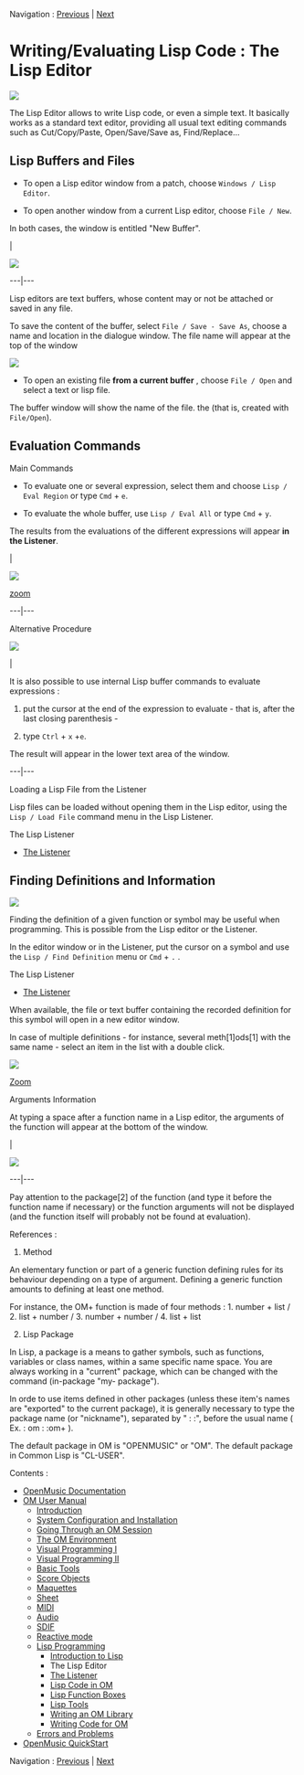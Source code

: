 Navigation : [Previous](LispIntro "page précédente\(Introduction
to Lisp\)") | [Next](LispListener "Next\(The
Listener\)")

# Writing/Evaluating Lisp Code : The Lisp Editor

![](../res/LispEditor_1.png)

The Lisp Editor allows to write Lisp code, or even a simple text. It basically
works as a standard text editor, providing all usual text editing commands
such as Cut/Copy/Paste, Open/Save/Save as, Find/Replace...

## Lisp Buffers and Files

  * To open a Lisp editor window from a patch, choose `Windows / Lisp Editor`. 

  * To open another window from a current Lisp editor, choose `File / New`. 

In both cases, the window is entitled "New Buffer".

|

[![](../res/newbuffer_1.png)](../res/newbuffer.png "Cliquez pour agrandir")  
  
---|---  
  
Lisp editors are text buffers, whose content may  or not be attached or saved
in any file.

To save the content of the buffer, select `File / Save - Save As`, choose a
name and location in the dialogue window. The file name will appear at the top
of the window

![](../res/OpenFile.png)

  * To open an existing file **from a current buffer** , choose `File / Open` and select a text or lisp file. 

The buffer window will show the name of the file. the (that is, created with
`File/Open`).

## Evaluation Commands

Main Commands

  * To evaluate one or several expression, select them and choose `Lisp / Eval Region` or type `Cmd` \+ `e`.

  * To evaluate the whole buffer, use `Lisp / Eval All` or type `Cmd` \+ `y`.

The results from the evaluations of the different expressions will appear **in
the Listener**.

|

![](../res/evalall_scr.png)

[zoom](../res/evalall_scr_1.png "Zoom \(nouvelle fenêtre\)")  
  
---|---  
  
Alternative Procedure

[![](../res/evalfrombuffer_1.png)](../res/evalfrombuffer.png "Cliquez pour
agrandir")

|

It is also possible to use internal Lisp buffer commands to evaluate
expressions :

  1. put the cursor at the end of the expression to evaluate - that is, after the last closing parenthesis -

  2. type `Ctrl` \+ `x` +`e`.

The result will appear in the lower text area of the window.  
  
---|---  
  
Loading a Lisp File from the Listener

Lisp files can be loaded without opening them in the Lisp editor, using the
`Lisp / Load File` command menu in the Lisp Listener.

The Lisp Listener

  * [The Listener](LispListener)

## Finding Definitions and Information

![](../res/finddefinition.png)

Finding the definition of a given function or symbol may be useful when
programming. This is possible from the Lisp editor or the Listener.

In the editor window or in the Listener, put the cursor on a symbol and use
the `Lisp / Find Definition` menu or `Cmd` \+ `.` .

The Lisp Listener

  * [The Listener](LispListener)

When available, the file or text buffer containing the recorded definition for
this symbol will open in a new editor window.

In case of multiple definitions - for instance, several meth[1]ods[1] with the
same name - select an item in the list with a double click.

![](../res/selectdefinition_scr.png)

[Zoom](../res/selectdefinition_scr_1.png "Zoom \(nouvelle fenêtre\)")

Arguments Information

At typing a space after a function name in a Lisp editor, the arguments of the
function will appear at the bottom of the window.

|

![](../res/packandfunction.png)  
  
---|---  
  
Pay attention to the package[2] of the function (and type it before the
function name if necessary) or the function arguments will not be displayed
(and the function itself will probably not be found at evaluation).

References :

  1. Method

An elementary function or part of a generic function defining rules for its
behaviour depending on a type of argument. Defining a generic function amounts
to defining at least one method.

For instance, the OM+ function is made of four methods : 1. number + list / 2.
list + number / 3. number + number / 4. list + list

  2. Lisp Package

In Lisp, a package is a means to gather symbols, such as functions, variables
or class names, within a same specific name space. You are always working in a
"current" package, which can be changed with the command (in-package "my-
package").

In orde to use items defined in other packages (unless these item's names are
"exported" to the current package), it is generally necessary to type the
package name (or "nickname"), separated by " : :", before the usual name ( Ex.
: om : :om+ ).

The default package in OM is "OPENMUSIC" or "OM". The default package in
Common Lisp is "CL-USER".

Contents :

  * [OpenMusic Documentation](OM-Documentation)
  * [OM User Manual](OM-User-Manual)
    * [Introduction](00-Contents)
    * [System Configuration and Installation](Installation)
    * [Going Through an OM Session](Goingthrough)
    * [The OM Environment](Environment)
    * [Visual Programming I](BasicVisualProgramming)
    * [Visual Programming II](AdvancedVisualProgramming)
    * [Basic Tools](BasicObjects)
    * [Score Objects](ScoreObjects)
    * [Maquettes](Maquettes)
    * [Sheet](Sheet)
    * [MIDI](MIDI)
    * [Audio](Audio)
    * [SDIF](SDIF)
    * [Reactive mode](Reactive)
    * [Lisp Programming](Lisp)
      * [Introduction to Lisp](LispIntro)
      * The Lisp Editor
      * [The Listener](LispListener)
      * [Lisp Code in OM](LispInOM)
      * [Lisp Function Boxes](LispFunctions)
      * [Lisp Tools](LowLevel)
      * [Writing an OM Library](LispUserLib)
      * [Writing Code for OM](LispForOM)
    * [Errors and Problems](errors)
  * [OpenMusic QuickStart](QuickStart-Chapters)

Navigation : [Previous](LispIntro "page précédente\(Introduction
to Lisp\)") | [Next](LispListener "Next\(The
Listener\)")

